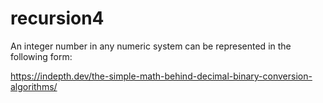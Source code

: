 # recursion4
An integer number in any numeric system can be represented in the following form:

https://indepth.dev/the-simple-math-behind-decimal-binary-conversion-algorithms/

